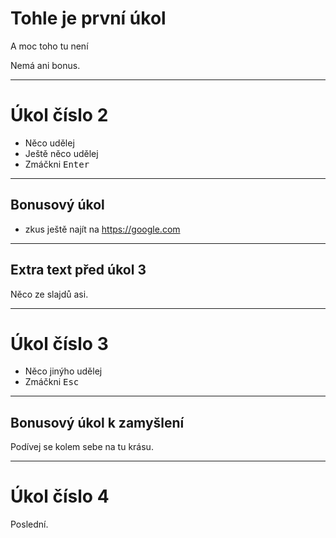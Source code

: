 # Tohle je první úkol

A moc toho tu není

Nemá ani bonus.

---

# Úkol číslo 2

* Něco udělej
* Ještě něco udělej
* Zmáčkni <kbd>Enter</kbd>

----

## Bonusový úkol

* zkus ještě najít na https://google.com

---

## Extra text před úkol 3

Něco ze slajdů asi.

----

# Úkol číslo 3

* Něco jinýho udělej
* Zmáčkni <kbd>Esc</kbd>

----

## Bonusový úkol k zamyšlení

Podívej se kolem sebe na tu krásu.

---

# Úkol číslo 4

Poslední.
